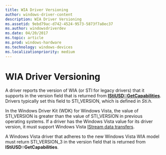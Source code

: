 ```yaml
---
title: WIA Driver Versioning
author: windows-driver-content
description: WIA Driver Versioning
ms.assetid: 9ebd79ac-d742-4524-9573-5873f7a8ec37
ms.author: windowsdriverdev
ms.date: 04/20/2017
ms.topic: article
ms.prod: windows-hardware
ms.technology: windows-devices
ms.localizationpriority: medium
---
```


# WIA Driver Versioning


A driver reports the version of WIA (or STI for legacy drivers) that it supports in the version field that is returned from [**IStiUSD::GetCapabilities**](https://msdn.microsoft.com/library/windows/hardware/ff543817). Drivers typically set this field to STI\_VERSION, which is defined in *Sti.h*.

In the Windows Driver Kit (WDK) for Windows Vista, the value of STI\_VERSION is greater than the value of STI\_VERSION in previous operating systems. If a driver has the Windows Vista value for its driver version, it must support Windows Vista [IStream data transfers](istream-data-transfers.md).

A Windows Vista driver that adheres to the new Windows Vista WIA model must return STI\_VERSION\_3 in the version field that is returned from **IStiUSD::GetCapabilities**.

 

 




